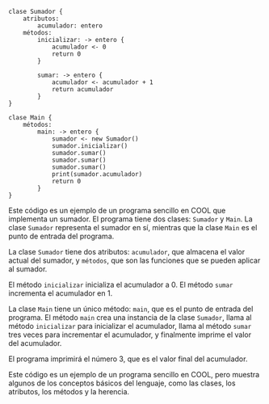 ```cool
clase Sumador {
    atributos:
        acumulador: entero
    métodos:
        inicializar: -> entero {
            acumulador <- 0
            return 0
        }

        sumar: -> entero {
            acumulador <- acumulador + 1
            return acumulador
        }
}

clase Main {
    métodos:
        main: -> entero {
            sumador <- new Sumador()
            sumador.inicializar()
            sumador.sumar()
            sumador.sumar()
            sumador.sumar()
            print(sumador.acumulador)
            return 0
        }
}
```

Este código es un ejemplo de un programa sencillo en COOL que implementa un sumador. El programa tiene dos clases: `Sumador` y `Main`. La clase `Sumador` representa el sumador en sí, mientras que la clase `Main` es el punto de entrada del programa.

La clase `Sumador` tiene dos atributos: `acumulador`, que almacena el valor actual del sumador, y `métodos`, que son las funciones que se pueden aplicar al sumador.

El método `inicializar` inicializa el acumulador a 0. El método `sumar` incrementa el acumulador en 1.

La clase `Main` tiene un único método: `main`, que es el punto de entrada del programa. El método `main` crea una instancia de la clase `Sumador`, llama al método `inicializar` para inicializar el acumulador, llama al método `sumar` tres veces para incrementar el acumulador, y finalmente imprime el valor del acumulador.

El programa imprimirá el número 3, que es el valor final del acumulador.

Este código es un ejemplo de un programa sencillo en COOL, pero muestra algunos de los conceptos básicos del lenguaje, como las clases, los atributos, los métodos y la herencia.